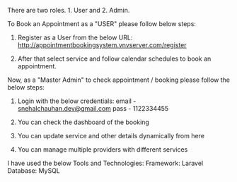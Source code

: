 There are two roles. 1. User and 2. Admin.

To Book an Appointment as a "USER" please follow below steps:

1. Register as a User from the below URL:
http://appointmentbookingsystem.vnvserver.com/register

2. After that select service and follow calendar schedules to book an appointment.

Now, as a "Master Admin" to check appointment / booking please follow the below steps:

1. Login with the below credentials:
email - snehalchauhan.dev@gmail.com
pass - 1122334455

2. You can check the dashboard of the booking
3. You can update service and other details dynamically from here
4. You can manage multiple providers with different services

I have used the below Tools and Technologies:
Framework: Laravel
Database: MySQL
